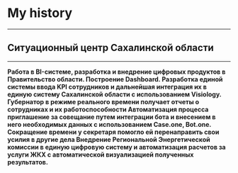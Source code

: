 # My history
----
## Ситуационный центр Сахалинской области
----
**Работа в BI-системе, разработка и внедрение цифровых продуктов в Правительство области. Построение Dashboard.
Разработка единой системы ввода KPI сотрудников и дальнейшая интеграция их в единую систему Сахалинской области с использованием Visiology. Губернатор в режиме реального времени получает отчеты о сотрудниках и их работоспособности
Автоматизация процесса приглашение за совещание путем интеграции бота и внесением в него необходимых данных с использованием Case.one, Bot.one. Сокращение времени у секретаря помогло ей перенаправить свои усилия в другие дела
Внедрение Региональной Энергетической комиссии в единую цифровую систему и автоматизация расчетов за услуги ЖКХ с автоматической визуализацией полученных результатов.**

<!--
**lsi2711/lsi2711** is a ✨ _special_ ✨ repository because its `README.md` (this file) appears on your GitHub profile.

Here are some ideas to get you started:

- 🔭 I’m currently working on ...
- 🌱 I’m currently learning ...
- 👯 I’m looking to collaborate on ...
- 🤔 I’m looking for help with ...
- 💬 Ask me about ...
- 📫 How to reach me: ...
- 😄 Pronouns: ...
- ⚡ Fun fact: ...
-->
